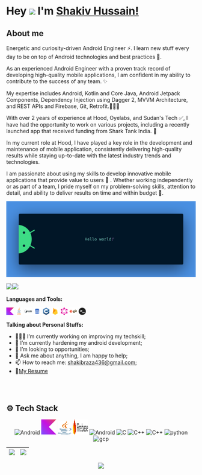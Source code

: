 # Hey ![](https://user-images.githubusercontent.com/18350557/176309783-0785949b-9127-417c-8b55-ab5a4333674e.gif) I'm [Shakiv Hussain!](https://www.linkedin.com/in/shakivhussain/) 

## About me

Energetic and curiosity-driven Android Engineer ⚡. I learn new stuff every day to be on top of Android technologies and best practices 🚀.

As an experienced Android Engineer with a proven track record of developing high-quality mobile applications, I am confident in my ability to contribute to the success of any team. ✨

My expertise includes Android, Kotlin and Core Java, Android Jetpack Components, Dependency Injection using Dagger 2, MVVM Architecture, and REST APIs and Firebase, Git, Retrofit.👨🏼‍💻

With over 2 years of experience at Hood, Oyelabs, and Sudan's Tech ✅, I have had the opportunity to work on various projects, including a recently launched app that received funding from Shark Tank India. 🚀

In my current role at Hood, I have played a key role in the development and maintenance of mobile application, consistently delivering high-quality results while staying up-to-date with the latest industry trends and technologies.

I am passionate about using my skills to develop innovative mobile applications that provide value to users 🙌 . Whether working independently or as part of a team, I pride myself on my problem-solving skills, attention to detail, and ability to deliver results on time and within budget 🤝.

<img src="https://github.com/shakivhussain/Shakiv_Hussain/blob/master/Resource/banner.png" alt="Hello world">


<a href="https://www.github.com/shakivhussain" target="_blank" rel="noreferrer"><img
src="https://img.shields.io/github/followers/shakivhussain?logo=github&style=for-the-badge&color=0891b2&labelColor=1c1917" /></a><a href="https://www.twitter.com/Shakiv_Husain" target="_blank" rel="noreferrer"><img
src="https://img.shields.io/twitter/follow/Shakiv_Husain?logo=twitter&style=for-the-badge&color=0891b2&labelColor=1c1917"
/></a>


**Languages and Tools:**  

<code><img height="20" src="https://raw.githubusercontent.com/github/explore/80688e429a7d4ef2fca1e82350fe8e3517d3494d/topics/kotlin/kotlin.png"></code>
<code><img height="20" src="https://raw.githubusercontent.com/github/explore/80688e429a7d4ef2fca1e82350fe8e3517d3494d/topics/java/java.png"></code>
<code><img height="20" src="https://raw.githubusercontent.com/github/explore/80688e429a7d4ef2fca1e82350fe8e3517d3494d/topics/bash/bash.png"></code>
<code><img height="20" src="https://raw.githubusercontent.com/github/explore/80688e429a7d4ef2fca1e82350fe8e3517d3494d/topics/sql/sql.png"></code>
<code><img height="20" src="https://raw.githubusercontent.com/github/explore/80688e429a7d4ef2fca1e82350fe8e3517d3494d/topics/cpp/cpp.png"></code>
<code><img height="20" src="https://raw.githubusercontent.com/github/explore/80688e429a7d4ef2fca1e82350fe8e3517d3494d/topics/firebase/firebase.png"></code>
<code><img height="20" src="https://raw.githubusercontent.com/github/explore/5c058a388828bb5fde0bcafd4bc867b5bb3f26f3/topics/graphql/graphql.png"></code>
<code><img height="20" src="https://raw.githubusercontent.com/github/explore/80688e429a7d4ef2fca1e82350fe8e3517d3494d/topics/git/git.png"></code>
<code><img height="20" src="https://raw.githubusercontent.com/github/explore/80688e429a7d4ef2fca1e82350fe8e3517d3494d/topics/terminal/terminal.png"></code>

 
**Talking about Personal Stuffs:**

- 👨🏽‍💻 I’m currently working on improving my techskill;
- 🌱 I’m currently hardening my android development; 
- 👯 I’m looking to opportunities;
- 💬 Ask me about anything, I am happy to help;
- 📫 How to reach me: shakibraza436@gmail.com;
- 📝[My Resume](https://drive.google.com/file/d/1-507If36OEApOxB4npJfFVAL0tWUKqcK/view)
<br />
<br />

## ⚙ Tech Stack
<p align="center">
<img src="https://raw.githubusercontent.com/gilbarbara/logos/master/logos/android-icon.svg" alt="Android" width="40" height="40"/> 
<img src="https://raw.githubusercontent.com/github/explore/80688e429a7d4ef2fca1e82350fe8e3517d3494d/topics/kotlin/kotlin.png" alt="Kotlin" width="40" height="40"/>  
<img src="https://raw.githubusercontent.com/gilbarbara/logos/master/logos/java.svg" alt="Core Java" width="36" height="36"/>  
<img src="https://raw.githubusercontent.com/gilbarbara/logos/master/logos/firebase.svg" alt="Firebase" width="40" height="40"/> 
<img src="https://raw.githubusercontent.com/gilbarbara/logos/master/logos/figma.svg" alt="Android" width="40" height="40"/> 
<img src="https://raw.githubusercontent.com/gilbarbara/logos/master/logos/c.svg" alt="C" width="40" height="40"/>
<img src="https://raw.githubusercontent.com/gilbarbara/logos/master/logos/c-plusplus.svg" alt="C++" width="40" height="40"/> 
<img src="https://raw.githubusercontent.com/gilbarbara/logos/master/logos/git-icon.svg" alt="C++" width="40" height="40"/> 
<img src="https://github.com/gilbarbara/logos/blob/master/logos/python.svg" alt="python" width="40" height="40"/> 
<img src="https://www.vectorlogo.zone/logos/google_cloud/google_cloud-icon.svg" alt="gcp" width="40" height="40"/>
</p>

|<img src="https://github-readme-stats.vercel.app/api?username=shakivhussain&&show_icons=true&&hide_border=false&&count_private=true&include_all_commits=true"/>|<img src="https://github-readme-streak-stats.herokuapp.com/?user=shakivhussain&&hide_border=false&&show_icons=true"/>|
|---|---|

<p align="center">
  <img src="https://github-readme-stats.vercel.app/api/top-langs/?username=shakivhussain&layout=compact"/>
</p>
